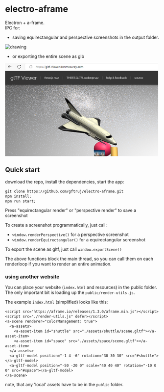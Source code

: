 # electro-aframe

Electron + a-frame.<br>
IPC for:
- saving equirectangular and perspective screenshots in the output folder.
<img src="sample/render-perspective-1663347683003.png" alt="drawing" width="500"/>

- or exporting the entire scene as glb<br>
<img src="sample/glbexport.png" alt="drawing" width="500"/>

## Quick start

download the repo, install the dependencies, start the app:

    git clone https://github.com/gftruj/electro-aframe.git
    npm install;
    npm run start;

Press "equirectangular render" or "perspective render" to save a screenshot

To create a screenshot programmatically, just call:
- `window.renderPerspective()` for a perspective screenshot
- `window.renderEquirectangular()` for a equirectangular screenshot

To export the scene as gltf, just call `window.exportScene()`

The above functions block the main thread, so you can call them on each renderloop if you want to render an entire animation.

### using another website

You can place your website (`index.html` and resources) in the public folder. The only important bit is loading up the `public/render-utils.js`.

The example `index.html` (simplified) looks like this:

    <script src="https://aframe.io/releases/1.3.0/aframe.min.js"></script>
    <script src="./render-utils.js" defer></script>
    <a-scene renderer="colorManagement: true">
      <a-assets>
        <a-asset-item id="shuttle" src="./assets/shuttle/scene.gltf"></a-asset-item>
        <a-asset-item id="space" src="./assets/space/scene.gltf"></a-asset-item>
      </a-assets>
      <a-gltf-model position="-1 4 -6" rotation="30 30 30" src="#shuttle"></a-gltf-model>
      <a-gltf-model position="-50 -20 0" scale="40 40 40" rotation="-10 0 0" src="#space"></a-gltf-model>
    </a-scene>

note, that any 'local' assets have to be in the `public` folder.
